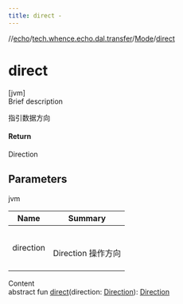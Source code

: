 ```yaml
---
title: direct -
---
```

//[echo](../../index.md)/[tech.whence.echo.dal.transfer](../index.md)/[Mode](index.md)/[direct](direct.md)



# direct  
[jvm]  
Brief description  


指引数据方向



#### Return  


Direction



## Parameters  
  
jvm  
  
|  Name|  Summary| 
|---|---|
| direction| <br><br>Direction 操作方向<br><br>
  
  
Content  
abstract fun [direct](direct.md)(direction: [Direction](../../tech.whence.echo.dal.transfer.node/-direction/index.md)): [Direction](../../tech.whence.echo.dal.transfer.node/-direction/index.md)  



